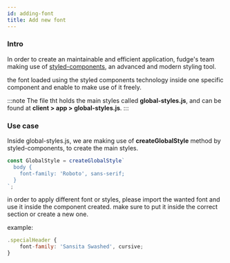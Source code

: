 ```yaml
---
id: adding-font
title: Add new font
---
```


### Intro

In order to create an maintainable and efficient application, fudge's team making use of [styled-components](https://styled-components.com), an advanced and modern styling tool.

the font loaded using the styled components technology inside one specific component and enable to make use of it freely.

:::note
The file tht holds the main styles called **global-styles.js**, and can be found at **client > app > global-styles.js**.
:::

### Use case
Inside global-styles.js, we are making use of **createGlobalStyle** method by styled-components, to create the main styles.

```javascript
const GlobalStyle = createGlobalStyle`
  body {
    font-family: 'Roboto', sans-serif;
  }
`;
```

in order to apply different font or styles, please import the wanted font and use it inside the component created. make sure to put it inside the correct section or create a new one.

example:

```javascript
.specialHeader {
    font-family: 'Sansita Swashed', cursive;
}
```
